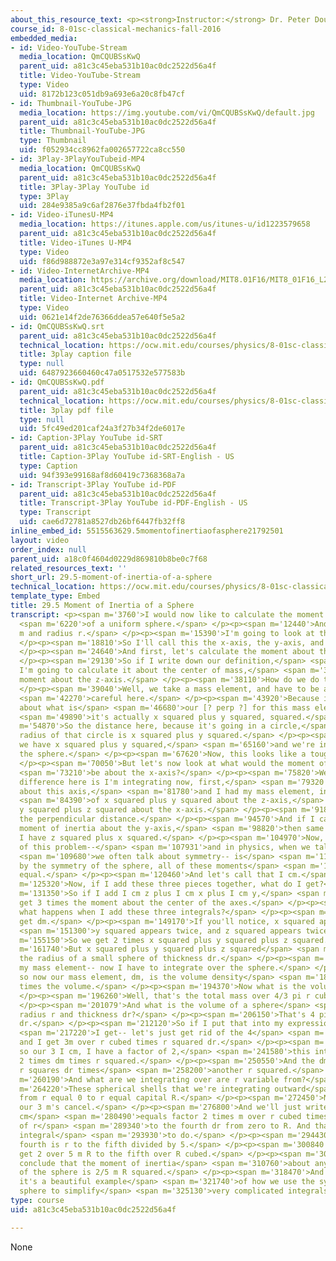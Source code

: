 ```yaml
---
about_this_resource_text: <p><strong>Instructor:</strong> Dr. Peter Dourmashkin</p>
course_id: 8-01sc-classical-mechanics-fall-2016
embedded_media:
- id: Video-YouTube-Stream
  media_location: QmCQUBSsKwQ
  parent_uid: a81c3c45eba531b10ac0dc2522d56a4f
  title: Video-YouTube-Stream
  type: Video
  uid: 8172b123c051db9a693e6a20c8fb47cf
- id: Thumbnail-YouTube-JPG
  media_location: https://img.youtube.com/vi/QmCQUBSsKwQ/default.jpg
  parent_uid: a81c3c45eba531b10ac0dc2522d56a4f
  title: Thumbnail-YouTube-JPG
  type: Thumbnail
  uid: f052934cc8962fa002657722ca8cc550
- id: 3Play-3PlayYouTubeid-MP4
  media_location: QmCQUBSsKwQ
  parent_uid: a81c3c45eba531b10ac0dc2522d56a4f
  title: 3Play-3Play YouTube id
  type: 3Play
  uid: 284e9385a9c6af2876e37fbda4fb2f01
- id: Video-iTunesU-MP4
  media_location: https://itunes.apple.com/us/itunes-u/id1223579658
  parent_uid: a81c3c45eba531b10ac0dc2522d56a4f
  title: Video-iTunes U-MP4
  type: Video
  uid: f86d988872e3a97e314cf9352af8c547
- id: Video-InternetArchive-MP4
  media_location: https://archive.org/download/MIT8.01F16/MIT8_01F16_L29DD01_360p.mp4
  parent_uid: a81c3c45eba531b10ac0dc2522d56a4f
  title: Video-Internet Archive-MP4
  type: Video
  uid: 0621e14f2de76366ddea57e640f5e5a2
- id: QmCQUBSsKwQ.srt
  parent_uid: a81c3c45eba531b10ac0dc2522d56a4f
  technical_location: https://ocw.mit.edu/courses/physics/8-01sc-classical-mechanics-fall-2016/week-10-rotational-motion/29.5-moment-of-inertia-of-a-sphere/29.5-moment-of-inertia-of-a-sphere/QmCQUBSsKwQ.srt
  title: 3play caption file
  type: null
  uid: 6487923660460c47a0517532e577583b
- id: QmCQUBSsKwQ.pdf
  parent_uid: a81c3c45eba531b10ac0dc2522d56a4f
  technical_location: https://ocw.mit.edu/courses/physics/8-01sc-classical-mechanics-fall-2016/week-10-rotational-motion/29.5-moment-of-inertia-of-a-sphere/29.5-moment-of-inertia-of-a-sphere/QmCQUBSsKwQ.pdf
  title: 3play pdf file
  type: null
  uid: 5fc49ed201caf24a3f27b34f2de6017e
- id: Caption-3Play YouTube id-SRT
  parent_uid: a81c3c45eba531b10ac0dc2522d56a4f
  title: Caption-3Play YouTube id-SRT-English - US
  type: Caption
  uid: 94f393e99168af8d60419c7368368a7a
- id: Transcript-3Play YouTube id-PDF
  parent_uid: a81c3c45eba531b10ac0dc2522d56a4f
  title: Transcript-3Play YouTube id-PDF-English - US
  type: Transcript
  uid: cae6d72781a8527db26bf6447fb32ff8
inline_embed_id: 5515563629.5momentofinertiaofasphere21792501
layout: video
order_index: null
parent_uid: a18c0f4604d0229d869810b8be0c7f68
related_resources_text: ''
short_url: 29.5-moment-of-inertia-of-a-sphere
technical_location: https://ocw.mit.edu/courses/physics/8-01sc-classical-mechanics-fall-2016/week-10-rotational-motion/29.5-moment-of-inertia-of-a-sphere/29.5-moment-of-inertia-of-a-sphere
template_type: Embed
title: 29.5 Moment of Inertia of a Sphere
transcript: <p><span m='3760'>I would now like to calculate the moment of inertia</span>
  <span m='6220'>of a uniform sphere.</span> </p><p><span m='12440'>And it has a mass
  m and radius r.</span> </p><p><span m='15390'>I'm going to look at three axes.</span>
  </p><p><span m='18810'>So I'll call this the x-axis, the y-axis, and the z-axis.</span>
  </p><p><span m='24640'>And first, let's calculate the moment about the z-axis.</span>
  </p><p><span m='29130'>So if I write down our definition,</span> <span m='31770'>and
  I'm going to calculate it about the center of mass,</span> <span m='34470'>so the
  moment about the z-axis.</span> </p><p><span m='38110'>How do we do that?</span>
  </p><p><span m='39040'>Well, we take a mass element, and have to be a little bit</span>
  <span m='42270'>careful here.</span> </p><p><span m='43920'>Because if you think
  about what is</span> <span m='46680'>our [? perp ?] for this mass element,</span>
  <span m='49890'>it's actually x squared plus y squared, squared.</span> </p><p><span
  m='54870'>So the distance here, because it's going in a circle,</span> <span m='58230'>the
  radius of that circle is x squared plus y squared.</span> </p><p><span m='62200'>So
  we have x squared plus y squared,</span> <span m='65160'>and we're integrating over
  the sphere.</span> </p><p><span m='67620'>Now, this looks like a tough integral.</span>
  </p><p><span m='70050'>But let's now look at what would the moment of inertia</span>
  <span m='73210'>be about the x-axis?</span> </p><p><span m='75820'>Well, the only
  difference here is I'm integrating now, first,</span> <span m='79320'>if it's rotating
  about this axis,</span> <span m='81780'>and I had my mass element, instead</span>
  <span m='84390'>of x squared plus y squared about the z-axis,</span> <span m='87330'>it's
  y squared plus z squared about the x-axis.</span> </p><p><span m='91890'>That's
  the perpendicular distance.</span> </p><p><span m='94570'>And if I calculate the
  moment of inertia about the y-axis,</span> <span m='98820'>then same argument--
  I have z squared plus x squared.</span> </p><p><span m='104970'>Now, the beauty
  of this problem--</span> <span m='107931'>and in physics, when we talk about beauty,</span>
  <span m='109680'>we often talk about symmetry-- is</span> <span m='111630'>that
  by the symmetry of the sphere, all of these moments</span> <span m='115259'>are
  equal.</span> </p><p><span m='120460'>And let's call that I cm.</span> </p><p><span
  m='125320'>Now, if I add these three pieces together, what do I get?</span> </p><p><span
  m='131350'>So if I add I cm z plus I cm x plus I cm y,</span> <span m='139900'>I
  get 3 times the moment about the center of the axes.</span> </p><p><span m='144620'>So
  what happens when I add these three integrals?</span> </p><p><span m='148000'>I
  get dm.</span> </p><p><span m='149170'>If you'll notice, x squared appears twice,</span>
  <span m='151300'>y squared appears twice, and z squared appears twice.</span> </p><p><span
  m='155150'>So we get 2 times x squared plus y squared plus z squared.</span> </p><p><span
  m='161740'>But x squared plus y squared plus z squared</span> <span m='165430'>is
  the radius of a small sphere of thickness dr.</span> </p><p><span m='175900'>And
  my mass element-- now I have to integrate over the sphere.</span> </p><p><span m='180790'>And
  so now our mass element, dm, is the volume density</span> <span m='187750'>of this
  times the volume.</span> </p><p><span m='194370'>Now what is the volume density?</span>
  </p><p><span m='196260'>Well, that's the total mass over 4/3 pi r cubed.</span>
  </p><p><span m='201079'>And what is the volume of a sphere</span> <span m='203150'>of
  radius r and thickness dr?</span> </p><p><span m='206150'>That's 4 pi r squared
  dr.</span> </p><p><span m='212120'>So if I put that into my expression, what</span>
  <span m='217220'>I get-- let's just get rid of the 4</span> <span m='219380'>pi's,
  and I get 3m over r cubed times r squared dr.</span> </p><p><span m='229550'>And
  so our 3 I cm, I have a factor of 2,</span> <span m='241580'>this integral becomes
  2 times dm times r squared.</span> </p><p><span m='250550'>And the dm is 3m r cubed
  r squares dr times</span> <span m='258200'>another r squared.</span> </p><p><span
  m='260190'>And what are we integrating over are r variable from?</span> </p><p><span
  m='264220'>These spherical shells that we're integrating outward</span> <span m='268120'>go
  from r equal 0 to r equal capital R.</span> </p><p><span m='272450'>Notice that
  our 3 m's cancel.</span> </p><p><span m='276800'>And we'll just write this is I
  cm</span> <span m='280490'>equals factor 2 times m over r cubed times the integral
  of r</span> <span m='289340'>to the fourth dr from zero to R. And that's a simple
  integral</span> <span m='293930'>to do.</span> </p><p><span m='294430'>r to the
  fourth is r to the fifth divided by 5.</span> </p><p><span m='300840'>And so we
  get 2 over 5 m R to the fifth over R cubed.</span> </p><p><span m='308270'>And we
  conclude that the moment of inertia</span> <span m='310760'>about any of the axes
  of the sphere is 2/5 m R squared.</span> </p><p><span m='318470'>And in this calculation,
  it's a beautiful example</span> <span m='321740'>of how we use the symmetry of the
  sphere to simplify</span> <span m='325130'>very complicated integrals.</span> </p>
type: course
uid: a81c3c45eba531b10ac0dc2522d56a4f

---
```

None